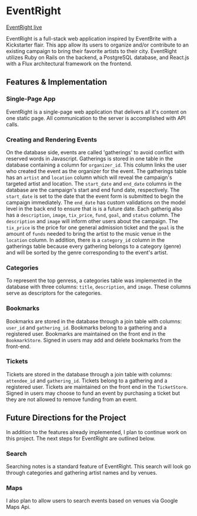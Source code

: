 # EventRight

[EventRight live][EventRight]

[EventRight]: http://www.eventright.us

EventRight is a full-stack web application inspired by EventBrite with a Kickstarter flair. This app allow its users to organize and/or contribute to an existing campaign to bring their favorite artists to their city. EventRight utilizes Ruby on Rails on the backend, a PostgreSQL database, and React.js with a Flux architectural framework on the frontend.  

## Features & Implementation

### Single-Page App

  EventRight is a single-page web application that delivers all it's content on one static page. All communication to the server is accomplished with API calls.

### Creating and Rendering Events

  On the database side, events are called 'gatherings' to avoid conflict with reserved words in Javascript. Gatherings is stored in one table in the database containing a column for `organizer_id`. This column links the user who created the event as the organizer for the event. The gatherings table has an `artist` and `location` column which will reveal the campaign's targeted artist and location. The `start_date` and `end_date` columns in the database are the campaign's start and end fund date, respectively. The `start_date` is set to the date that the event form is submitted to begin the campaign immediately. The `end_date` has custom validations on the model level in the back end to ensure that is is a future date. Each gatherig also has a `description`, `image`, `tix_price`, `fund`, `goal`, and `status` column. The `description` and `image` will inform other users about the campaign. The `tix_price` is the price for one general admission ticket and the `goal` is the amount of `funds` needed to bring the artist to the music venue in the `location` column. In addition, there is a `category_id` column in the gatherings table because every gathering belongs to a category (genre) and will be sorted by the genre corresponding to the event's artist.

### Categories

To represent the top genress, a categories table was implemented in the database with three columns: `title`, `description`, and `image`. These columns serve as descriptors for the categories.

### Bookmarks

Bookmarks are stored in the database through a join table with columns: `user_id` and `gathering_id`. Bookmarks belong to a gathering and a registered user. Bookmarks are maintained on the front end in the `BookmarkStore`. Signed in users may add and delete bookmarks from the front-end.

### Tickets

Tickets are stored in the database through a join table with columns: `attendee_id` and `gathering_id`. Tickets belong to a gathering and a registered user. Tickets are maintained on the front end in the `TicketStore`. Signed in users may choose to fund an event by purchasing a ticket but they are not allowed to remove funding from an event.  

## Future Directions for the Project

In addition to the features already implemented, I plan to continue work on this project.  The next steps for EventRight are outlined below.

### Search

Searching notes is a standard feature of EventRight. This search will look go through categories and gathering artist names and by venues.

### Maps

I also plan to allow users to search events based on venues via Google Maps Api.

